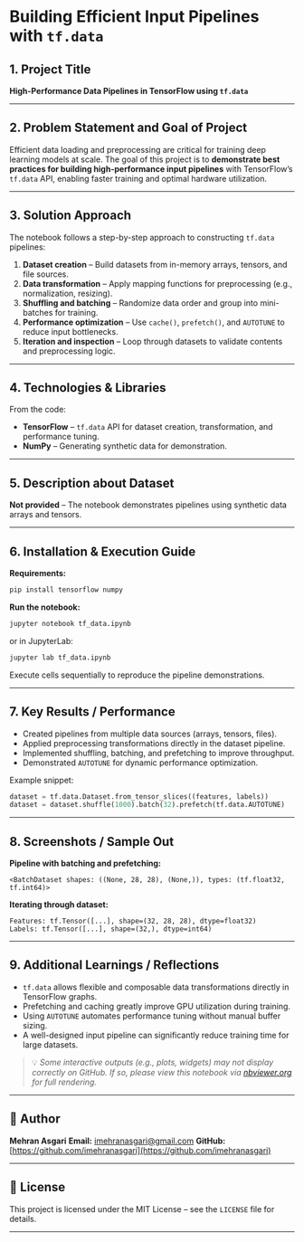 # Building Efficient Input Pipelines with `tf.data`

## 1. Project Title

**High-Performance Data Pipelines in TensorFlow using `tf.data`**

---

## 2. Problem Statement and Goal of Project

Efficient data loading and preprocessing are critical for training deep learning models at scale.
The goal of this project is to **demonstrate best practices for building high-performance input pipelines** with TensorFlow’s `tf.data` API, enabling faster training and optimal hardware utilization.

---

## 3. Solution Approach

The notebook follows a step-by-step approach to constructing `tf.data` pipelines:

1. **Dataset creation** – Build datasets from in-memory arrays, tensors, and file sources.
2. **Data transformation** – Apply mapping functions for preprocessing (e.g., normalization, resizing).
3. **Shuffling and batching** – Randomize data order and group into mini-batches for training.
4. **Performance optimization** – Use `cache()`, `prefetch()`, and `AUTOTUNE` to reduce input bottlenecks.
5. **Iteration and inspection** – Loop through datasets to validate contents and preprocessing logic.

---

## 4. Technologies & Libraries

From the code:

* **TensorFlow** – `tf.data` API for dataset creation, transformation, and performance tuning.
* **NumPy** – Generating synthetic data for demonstration.

---

## 5. Description about Dataset

**Not provided** – The notebook demonstrates pipelines using synthetic data arrays and tensors.

---

## 6. Installation & Execution Guide

**Requirements:**

```bash
pip install tensorflow numpy
```

**Run the notebook:**

```bash
jupyter notebook tf_data.ipynb
```

or in JupyterLab:

```bash
jupyter lab tf_data.ipynb
```

Execute cells sequentially to reproduce the pipeline demonstrations.

---

## 7. Key Results / Performance

* Created pipelines from multiple data sources (arrays, tensors, files).
* Applied preprocessing transformations directly in the dataset pipeline.
* Implemented shuffling, batching, and prefetching to improve throughput.
* Demonstrated `AUTOTUNE` for dynamic performance optimization.

Example snippet:

```python
dataset = tf.data.Dataset.from_tensor_slices((features, labels))
dataset = dataset.shuffle(1000).batch(32).prefetch(tf.data.AUTOTUNE)
```

---

## 8. Screenshots / Sample Out

**Pipeline with batching and prefetching:**

```
<BatchDataset shapes: ((None, 28, 28), (None,)), types: (tf.float32, tf.int64)>
```

**Iterating through dataset:**

```
Features: tf.Tensor([...], shape=(32, 28, 28), dtype=float32)
Labels: tf.Tensor([...], shape=(32,), dtype=int64)
```

---

## 9. Additional Learnings / Reflections

* `tf.data` allows flexible and composable data transformations directly in TensorFlow graphs.
* Prefetching and caching greatly improve GPU utilization during training.
* Using `AUTOTUNE` automates performance tuning without manual buffer sizing.
* A well-designed input pipeline can significantly reduce training time for large datasets.

> 💡 *Some interactive outputs (e.g., plots, widgets) may not display correctly on GitHub. If so, please view this notebook via [nbviewer.org](https://nbviewer.org) for full rendering.*

---

## 👤 Author

**Mehran Asgari**
**Email:** [imehranasgari@gmail.com](mailto:imehranasgari@gmail.com)
**GitHub:** [https://github.com/imehranasgari](https://github.com/imehranasgari)

---

## 📄 License

This project is licensed under the MIT License – see the `LICENSE` file for details.

---

